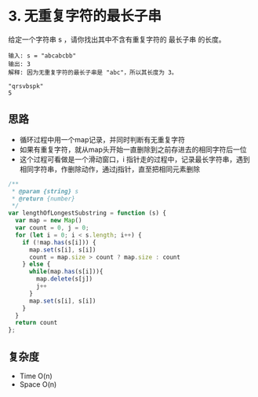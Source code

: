 # 3. 无重复字符的最长子串
给定一个字符串 s ，请你找出其中不含有重复字符的 最长子串 的长度。
```
输入: s = "abcabcbb"
输出: 3 
解释: 因为无重复字符的最长子串是 "abc"，所以其长度为 3。

"qrsvbspk"
5
```
## 思路
- 循环过程中用一个map记录，并同时判断有无重复字符
- 如果有重复字符，就从map头开始一直删除到之前存进去的相同字符后一位
- 这个过程可看做是一个滑动窗口，i 指针走的过程中，记录最长字符串，遇到相同字符串，作删除动作，通过j指针，直至把相同元素删除

```js
/**
 * @param {string} s
 * @return {number}
 */
var lengthOfLongestSubstring = function (s) {
  var map = new Map()
  var count = 0, j = 0;
  for (let i = 0; i < s.length; i++) {
    if (!map.has(s[i])) {
      map.set(s[i], s[i])
      count = map.size > count ? map.size : count
    } else {
      while(map.has(s[i])){
        map.delete(s[j])
        j++
      }
      map.set(s[i], s[i])
    }
  }
  return count
};
```
## 复杂度
- Time O(n)
- Space O(n)
